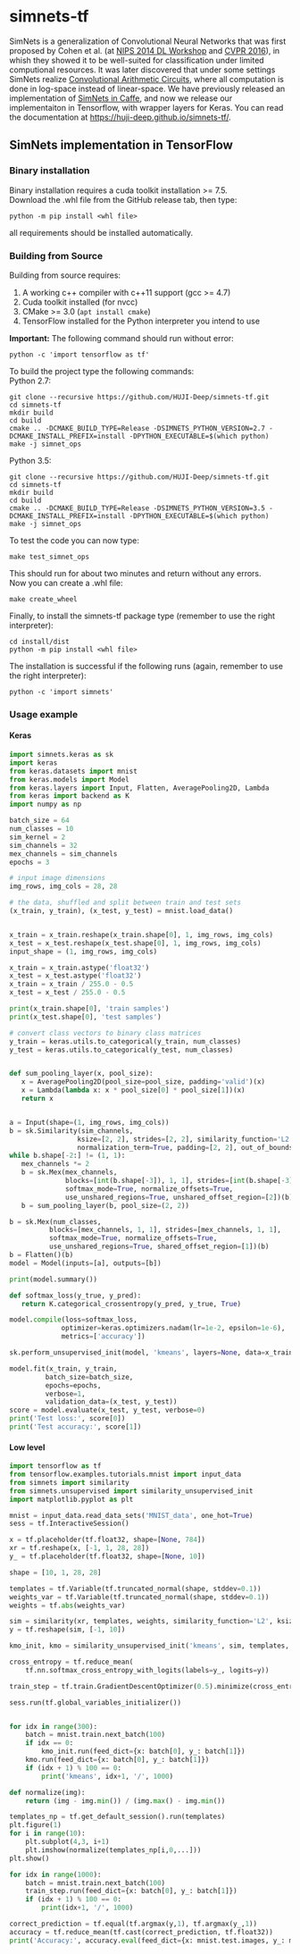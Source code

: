 # simnets-tf

SimNets is a generalization of Convolutional Neural Networks that was first proposed by Cohen et al. (at [NIPS 2014 DL Workshop](https://arxiv.org/abs/1410.078) and [CVPR 2016](https://www.cv-foundation.org/openaccess/content_cvpr_2016/html/Cohen_Deep_SimNets_CVPR_2016_paper.html)), in whish they showed it to be well-suited for classification under limited computional resources. It was later discovered that under some settings SimNets realize [Convolutional Arithmetic Circuits](http://www.jmlr.org/proceedings/papers/v49/cohen16.html), where all computation is done in log-space instead of linear-space. We have previously released an implementation of [SimNets in Caffe](https://github.com/HUJI-Deep/caffe-simnets), and now we release our implementaiton in Tensorflow, with wrapper layers for Keras. You can read the documentation at https://huji-deep.github.io/simnets-tf/.

## SimNets implementation in TensorFlow

### Binary installation
Binary installation requires a cuda toolkit installation >= 7.5. <BR/>
Download the .whl file from the GitHub release tab, then type:
```
python -m pip install <whl file>
```
all requirements should be installed automatically.

### Building from Source
Building from source requires:
1. A working c++ compiler with c++11 support (gcc >= 4.7)
2. Cuda toolkit installed (for nvcc)
3. CMake >= 3.0 (<code>apt install cmake</code>)
4. TensorFlow installed for the Python interpreter you intend to use

<B>Important:</B> The following command should run without error:
```
python -c 'import tensorflow as tf'
```
To build the project type the following commands:<BR/>
 Python 2.7:<BR/>
 ```
 git clone --recursive https://github.com/HUJI-Deep/simnets-tf.git
 cd simnets-tf
 mkdir build
 cd build
 cmake .. -DCMAKE_BUILD_TYPE=Release -DSIMNETS_PYTHON_VERSION=2.7 -DCMAKE_INSTALL_PREFIX=install -DPYTHON_EXECUTABLE=$(which python)
 make -j simnet_ops
 ```
 
 Python 3.5:<BR/>
  ```
  git clone --recursive https://github.com/HUJI-Deep/simnets-tf.git
  cd simnets-tf
  mkdir build
  cd build
  cmake .. -DCMAKE_BUILD_TYPE=Release -DSIMNETS_PYTHON_VERSION=3.5 -DCMAKE_INSTALL_PREFIX=install -DPYTHON_EXECUTABLE=$(which python)
  make -j simnet_ops
  ```
 To test the code you can now type:
 ```
 make test_simnet_ops
 ```
 This should run for about two minutes and return without any errors.<BR/>
 Now you can create a .whl file:
 ```
 make create_wheel
 ```
 
 Finally, to install the simnets-tf package type (remember to use the right interpreter):
 ```
 cd install/dist
 python -m pip install <whl file>
 ```
 The installation is successful if the following runs (again, remember to use the right interpreter):
 ```
 python -c 'import simnets'
 ```
 
 ### Usage example
 #### Keras
 ```python
import simnets.keras as sk
import keras
from keras.datasets import mnist
from keras.models import Model
from keras.layers import Input, Flatten, AveragePooling2D, Lambda
from keras import backend as K
import numpy as np

batch_size = 64
num_classes = 10
sim_kernel = 2
sim_channels = 32
mex_channels = sim_channels
epochs = 3

# input image dimensions
img_rows, img_cols = 28, 28

# the data, shuffled and split between train and test sets
(x_train, y_train), (x_test, y_test) = mnist.load_data()


x_train = x_train.reshape(x_train.shape[0], 1, img_rows, img_cols)
x_test = x_test.reshape(x_test.shape[0], 1, img_rows, img_cols)
input_shape = (1, img_rows, img_cols)

x_train = x_train.astype('float32')
x_test = x_test.astype('float32')
x_train = x_train / 255.0 - 0.5
x_test = x_test / 255.0 - 0.5

print(x_train.shape[0], 'train samples')
print(x_test.shape[0], 'test samples')

# convert class vectors to binary class matrices
y_train = keras.utils.to_categorical(y_train, num_classes)
y_test = keras.utils.to_categorical(y_test, num_classes)


def sum_pooling_layer(x, pool_size):
    x = AveragePooling2D(pool_size=pool_size, padding='valid')(x)
    x = Lambda(lambda x: x * pool_size[0] * pool_size[1])(x)
    return x


a = Input(shape=(1, img_rows, img_cols))
b = sk.Similarity(sim_channels,
                  ksize=[2, 2], strides=[2, 2], similarity_function='L2',
                  normalization_term=True, padding=[2, 2], out_of_bounds_value=np.nan, ignore_nan_input=True)(a)
while b.shape[-2:] != (1, 1):
    mex_channels *= 2
    b = sk.Mex(mex_channels,
               blocks=[int(b.shape[-3]), 1, 1], strides=[int(b.shape[-3]), 1, 1],
               softmax_mode=True, normalize_offsets=True,
               use_unshared_regions=True, unshared_offset_region=[2])(b)
    b = sum_pooling_layer(b, pool_size=(2, 2))

b = sk.Mex(num_classes,
           blocks=[mex_channels, 1, 1], strides=[mex_channels, 1, 1],
           softmax_mode=True, normalize_offsets=True,
           use_unshared_regions=True, shared_offset_region=[1])(b)
b = Flatten()(b)
model = Model(inputs=[a], outputs=[b])

print(model.summary())

def softmax_loss(y_true, y_pred):
    return K.categorical_crossentropy(y_pred, y_true, True)

model.compile(loss=softmax_loss,
              optimizer=keras.optimizers.nadam(lr=1e-2, epsilon=1e-6),
              metrics=['accuracy'])

sk.perform_unsupervised_init(model, 'kmeans', layers=None, data=x_train, batch_size=100)

model.fit(x_train, y_train,
          batch_size=batch_size,
          epochs=epochs,
          verbose=1,
          validation_data=(x_test, y_test))
score = model.evaluate(x_test, y_test, verbose=0)
print('Test loss:', score[0])
print('Test accuracy:', score[1])

```

#### Low level
```python
import tensorflow as tf
from tensorflow.examples.tutorials.mnist import input_data
from simnets import similarity
from simnets.unsupervised import similarity_unsupervised_init
import matplotlib.pyplot as plt

mnist = input_data.read_data_sets('MNIST_data', one_hot=True)
sess = tf.InteractiveSession()

x = tf.placeholder(tf.float32, shape=[None, 784])
xr = tf.reshape(x, [-1, 1, 28, 28])
y_ = tf.placeholder(tf.float32, shape=[None, 10])

shape = [10, 1, 28, 28]

templates = tf.Variable(tf.truncated_normal(shape, stddev=0.1))
weights_var = tf.Variable(tf.truncated_normal(shape, stddev=0.1))
weights = tf.abs(weights_var)

sim = similarity(xr, templates, weights, similarity_function='L2', ksize=[28,28], strides=[28,28], padding=[0,0])
y = tf.reshape(sim, [-1, 10])

kmo_init, kmo = similarity_unsupervised_init('kmeans', sim, templates, weights_var)

cross_entropy = tf.reduce_mean(
    tf.nn.softmax_cross_entropy_with_logits(labels=y_, logits=y))

train_step = tf.train.GradientDescentOptimizer(0.5).minimize(cross_entropy)

sess.run(tf.global_variables_initializer())


for idx in range(300):
    batch = mnist.train.next_batch(100)
    if idx == 0:
        kmo_init.run(feed_dict={x: batch[0], y_: batch[1]})
    kmo.run(feed_dict={x: batch[0], y_: batch[1]})
    if (idx + 1) % 100 == 0:
        print('kmeans', idx+1, '/', 1000)

def normalize(img):
    return (img - img.min()) / (img.max() - img.min())

templates_np = tf.get_default_session().run(templates)
plt.figure(1)
for i in range(10):
    plt.subplot(4,3, i+1)
    plt.imshow(normalize(templates_np[i,0,...]))
plt.show()

for idx in range(1000):
    batch = mnist.train.next_batch(100)
    train_step.run(feed_dict={x: batch[0], y_: batch[1]})
    if (idx + 1) % 100 == 0:
        print(idx+1, '/', 1000)

correct_prediction = tf.equal(tf.argmax(y,1), tf.argmax(y_,1))
accuracy = tf.reduce_mean(tf.cast(correct_prediction, tf.float32))
print('Accuracy:', accuracy.eval(feed_dict={x: mnist.test.images, y_: mnist.test.labels}))

```
 
